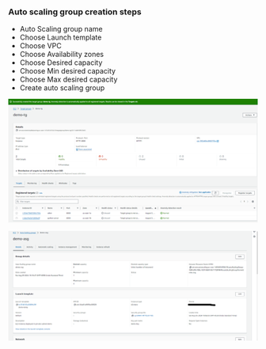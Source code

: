 ### Auto scaling group creation steps
- Auto Scaling group name
- Choose Launch template
- Choose VPC
- Choose Availability zones
- Choose Desired capacity
- Choose Min desired capacity
- Choose Max desired capacity
- Create auto scaling group


![alt text](image-4.png)

![alt text](image-8.png)


